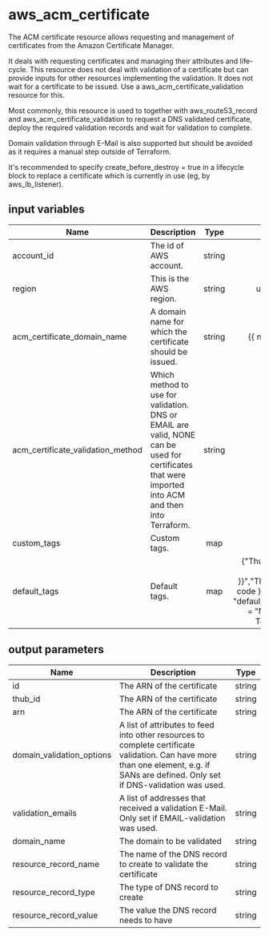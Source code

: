 # aws_acm_certificate

The ACM certificate resource allows requesting and management of certificates from the Amazon Certificate Manager.

It deals with requesting certificates and managing their attributes and life-cycle. This resource does not deal with validation of a certificate but can provide inputs for other resources implementing the validation. It does not wait for a certificate to be issued. Use a aws_acm_certificate_validation resource for this.

Most commonly, this resource is used to together with aws_route53_record and aws_acm_certificate_validation to request a DNS validated certificate, deploy the required validation records and wait for validation to complete.

Domain validation through E-Mail is also supported but should be avoided as it requires a manual step outside of Terraform.

It's recommended to specify create_before_destroy = true in a lifecycle block to replace a certificate which is currently in use (eg, by aws_lb_listener).

## input variables

| Name | Description | Type | Default | Required |
|------|-------------|:----:|:-----:|:-----:|
|account_id|The id of AWS account.|string||Yes|
|region|This is the AWS region.|string|us-east-1|Yes|
|acm_certificate_domain_name|A domain name for which the certificate should be issued.|string|{{ name }}.com|No|
|acm_certificate_validation_method|Which method to use for validation. DNS or EMAIL are valid, NONE can be used for certificates that were imported into ACM and then into Terraform.|string|DNS|No|
|custom_tags|Custom tags.|map||No|
|default_tags|Default tags.|map|{"ThubName"= "{{ name }}","ThubCode"= "{{ code }}","ThubEnv"= "default","Description" = "Managed by TerraHub"}|No|

## output parameters

| Name | Description | Type |
|------|-------------|:----:|
|id|The ARN of the certificate|string|
|thub_id|The ARN of the certificate|string|
|arn|The ARN of the certificate|string|
|domain_validation_options|A list of attributes to feed into other resources to complete certificate validation. Can have more than one element, e.g. if SANs are defined. Only set if DNS-validation was used.|string|
|validation_emails|A list of addresses that received a validation E-Mail. Only set if EMAIL-validation was used.|string|
|domain_name|The domain to be validated|string|
|resource_record_name|The name of the DNS record to create to validate the certificate|string|
|resource_record_type|The type of DNS record to create|string|
|resource_record_value|The value the DNS record needs to have|string|